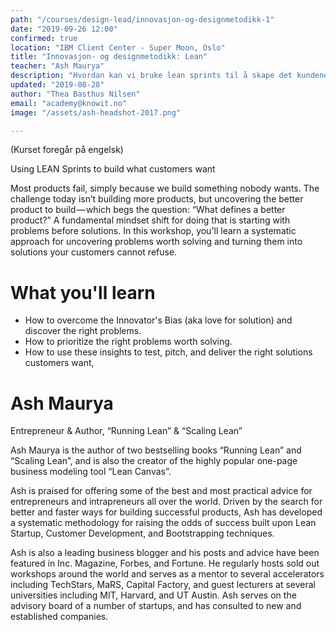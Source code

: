 ```yaml
---
path: "/courses/design-lead/innovasjon-og-designmetodikk-1"
date: "2019-09-26 12:00"
confirmed: true
location: "IBM Client Center - Super Moon, Oslo"
title: "Innovasjon- og designmetodikk: Lean"
teacher: "Ash Maurya"
description: "Hvordan kan vi bruke lean sprints til å skape det kundene vil ha? I denne workshoppen vil du lære verktøy for å finne og løse de riktige problemene, og hvordan du jobber med kontinuerlig innovasjon i praksis."
updated: "2019-08-28"
author: "Thea Basthus Nilsen"
email: "academy@knowit.no"
image: "/assets/ash-headshot-2017.png"

---
```

(Kurset foregår på engelsk)

Using LEAN Sprints to build what customers want

Most products fail, simply because we build something nobody wants. The challenge today isn’t building more products, but uncovering the better product to build — which begs the question: “What defines a better product?” A fundamental mindset shift for doing that is starting with problems before solutions. In this workshop, you'll learn a systematic approach for uncovering problems worth solving and turning them into solutions your customers cannot refuse.

# What you'll learn

- How to overcome the Innovator's Bias (aka love for solution) and discover the right problems.
- How to prioritize the right problems worth solving.
- How to use these insights to test, pitch, and deliver the right solutions customers want,

# Ash Maurya

Entrepreneur & Author, “Running Lean” & “Scaling Lean”

Ash Maurya is the author of two bestselling books “Running Lean” and “Scaling Lean”, and is also the creator of the highly popular one-page business modeling tool “Lean Canvas”. 

Ash is praised for offering some of the best and most practical advice for entrepreneurs and intrapreneurs all over the world. Driven by the search for better and faster ways for building successful products, Ash has developed a systematic methodology for raising the odds of success built upon Lean Startup, Customer Development, and Bootstrapping techniques. 

Ash is also a leading business blogger and his posts and advice have been featured in Inc. Magazine, Forbes, and Fortune. He regularly hosts sold out workshops around the world and serves as a mentor to several accelerators including TechStars, MaRS, Capital Factory, and guest lecturers at several universities including MIT, Harvard, and UT Austin. Ash serves on the advisory board of a number of startups, and has consulted to new and established companies.
